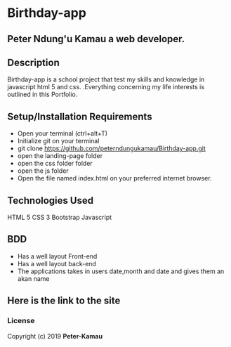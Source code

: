 # Birthday-app
## Peter Ndung'u Kamau a web developer.
## Description
Birthday-app is a school project that test my skills and knowledge in javascript html 5 and css. .Everything concerning my life interests is outlined in this Portfolio. 
## Setup/Installation Requirements
* Open your terminal (ctrl+alt+T)
* Initialize git on your terminal
* git clone https://github.com/peterndungukamau/Birthday-app.git
* open the landing-page folder
* open the css folder folder
* open the js folder
* Open the file named index.html on your preferred internet browser.
## Technologies Used
HTML 5
CSS 3
Bootstrap
Javascript
## BDD
* Has a well layout Front-end 
* Has a well layout back-end
* The applications takes in users date,month and date and gives them an akan name
## Here is the link to the site
### License
Copyright (c) 2019 **Peter-Kamau**